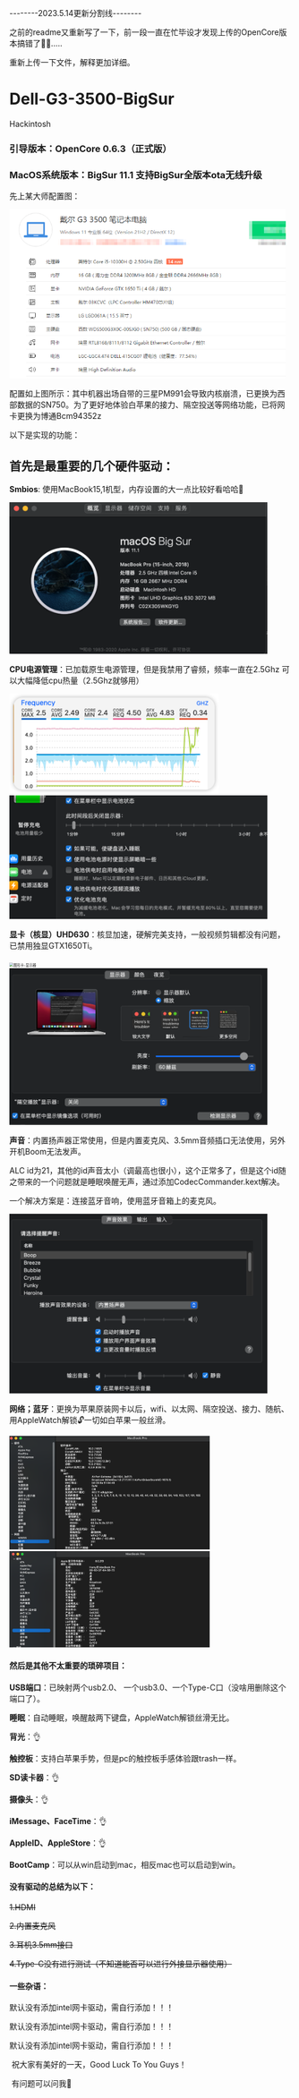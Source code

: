 

--------2023.5.14更新分割线--------

之前的readme又重新写了一下，前一段一直在忙毕设才发现上传的OpenCore版本搞错了😵‍💫.....

重新上传一下文件，解释更加详细。

# Dell-G3-3500-BigSur

Hackintosh 

### 引导版本：OpenCore 0.6.3（正式版）

### MacOS系统版本：BigSur 11.1   支持BigSur全版本ota无线升级

先上某大师配置图：

<img src="https://github.com/Passenger-bee/Dell-G3-3500/blob/main/README.assets/%E7%A1%AC%E4%BB%B6%E5%8F%82%E6%95%B0.png?raw=true" alt="配置图" style="zoom: 67%;" />

配置如上图所示：其中机器出场自带的三星PM991会导致内核崩溃，已更换为西部数据的SN750。为了更好地体验白苹果的接力、隔空投送等网络功能，已将网卡更换为博通Bcm94352z

 以下是实现的功能：

##    **首先是最重要的几个硬件驱动：**

**Smbios**: 使用MacBook15,1机型，内存设置的大一点比较好看哈哈👻

<img src="https://github.com/Passenger-bee/Dell-G3-3500/blob/main/README.assets/about.png?raw=true" alt="系统详情" style="zoom: 45%;" />

**CPU电源管理**：已加载原生电源管理，但是我禁用了睿频，频率一直在2.5Ghz 可以大幅降低cpu热量（2.5Ghz就够用）

<img src="https://github.com/Passenger-bee/Dell-G3-3500/blob/main/README.assets/cpu%E9%A2%91%E7%8E%87.png?raw=true" alt="CPU频率" style="zoom: 45%;" />

<img src="https://github.com/Passenger-bee/Dell-G3-3500/blob/main/README.assets/%E7%94%B5%E6%B1%A0.png?raw=true" alt="电池" style="zoom: 45%;" />

**显卡（核显）UHD630**：核显加速，硬解完美支持，一般视频剪辑都没有问题，已禁用独显GTX1650Ti。

<img src="https://raw.githubusercontent.com/192421532/Dell-G3-3500/main/README.assets/图形卡-显示器.png" alt="图形卡-显示器" style="zoom:45%;" />

<img src="https://github.com/Passenger-bee/Dell-G3-3500/blob/main/README.assets/%E6%98%BE%E7%A4%BA%E5%99%A8.png?raw=true" alt="显示器" style="zoom:45%;" />

**声音**：内置扬声器正常使用，但是内置麦克风、3.5mm音频插口无法使用，另外开机Boom无法发声。

ALC id为21，其他的id声音太小（调最高也很小），这个正常多了，但是这个id随之带来的一个问题就是睡眠唤醒无声，通过添加CodecCommander.kext解决。

 一个解决方案是：连接蓝牙音响，使用蓝牙音箱上的麦克风。

<img src="https://github.com/Passenger-bee/Dell-G3-3500/blob/main/README.assets/%E8%BE%93%E5%87%BA%E9%9F%B3%E9%87%8F.png?raw=true" alt="输出音量" style="zoom:45%;" />

**网络；蓝牙**：更换为苹果原装网卡以后，wifi、以太网、隔空投送、接力、随航、用AppleWatch解锁🔓一切如白苹果一般丝滑。

<img src="https://github.com/Passenger-bee/Dell-G3-3500/blob/main/README.assets/wifi.png?raw=true" alt="网络" style="zoom:35%;" />

<img src="https://github.com/Passenger-bee/Dell-G3-3500/blob/main/README.assets/%E8%93%9D%E7%89%99.png?raw=true" alt="蓝牙" style="zoom:35%;" />

#### **然后是其他不太重要的琐碎项目：**

**USB端口**：已映射两个usb2.0、 一个usb3.0、一个Type-C口（没啥用删除这个端口了）。

**睡眠**：自动睡眠，唤醒敲两下键盘，AppleWatch解锁丝滑无比。

**背光**：👌

**触控板**：支持白苹果手势，但是pc的触控板手感体验跟trash一样。

**SD读卡器**：👌

**摄像头**：👌

**iMessage、FaceTime**：👌

**AppleID、AppleStore**：👌

**BootCamp**：可以从win启动到mac，相反mac也可以启动到win。

 

#### **没有驱动的总结为以下：**

~~1.HDMI~~

~~2.内置麦克风~~

~~3.耳机3.5mm接口~~

~~4.Type-C没有进行测试（不知道能否可以进行外接显示器使用）~~



#### 一些杂语：

默认没有添加intel网卡驱动，需自行添加！！！

默认没有添加intel网卡驱动，需自行添加！！！

默认没有添加intel网卡驱动，需自行添加！！！

​    祝大家有美好的一天，Good Luck To You Guys！

​    有问题可以问我🤗

 

